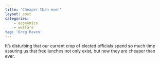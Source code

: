 ```yaml
---
title: 'Cheaper than ever'
layout: post
categories:
    - economics
    - welfare
tag: 'Greg Raven'
---
```


It’s disturbing that our current crop of elected officials spend so much time assuring us that free lunches not only exist, but now they are cheaper than ever.